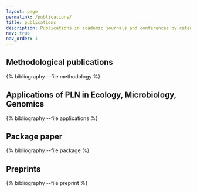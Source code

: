 ```yaml
---
layout: page
permalink: /publications/
title: publications
description: Publications in academic journals and conferences by categories in reversed chronological order
nav: true
nav_order: 1
---
```


<!-- _pages/publications.md -->

## Methodological publications

<div class="publications">

{% bibliography --file methodology %}

</div>

## Applications of PLN in Ecology, Microbiology, Genomics

<div class="publications">

{% bibliography --file applications %}

</div>

## Package paper

<div class="publications">

{% bibliography --file package %}

</div>


## Preprints

<div class="publications">

{% bibliography --file preprint %}

</div>
